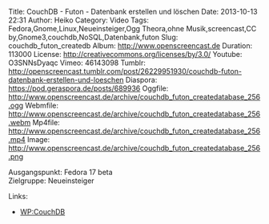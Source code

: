 Title: CouchDB - Futon - Datenbank erstellen und löschen
Date: 2013-10-13 22:31
Author: Heiko
Category: Video
Tags: Fedora,Gnome,Linux,Neueinsteiger,Ogg Theora,ohne Musik,screencast,CC by,Gnome3,couchdb,NoSQL,Datenbank,futon
Slug: couchdb_futon_createdb
Album: http://www.openscreencast.de
Duration: 113000
License: http://creativecommons.org/licenses/by/3.0/
Youtube: O3SNNsDyaqc
Vimeo: 46143098
Tumblr: http://openscreencast.tumblr.com/post/26229951930/couchdb-futon-datenbank-erstellen-und-loeschen
Diaspora: https://pod.geraspora.de/posts/689936
Oggfile: http://www.openscreencast.de/archive/couchdb_futon_createdatabase_256.ogg
Webmfile: http://www.openscreencast.de/archive/couchdb_futon_createdatabase_256.webm
Mp4file: http://www.openscreencast.de/archive/couchdb_futon_createdatabase_256.mp4
Image: http://www.openscreencast.de/archive/couchdb_futon_createdatabase_256.png

Ausgangspunkt: Fedora 17 beta  
Zielgruppe: Neueinsteiger  

Links:

  * [WP:CouchDB](https://de.wikipedia.org/wiki/CouchDB "Link zu WP:couchdb" )

